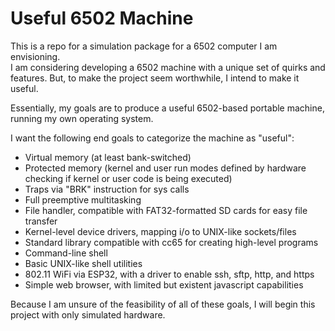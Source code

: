 # Useful 6502 Machine

This is a repo for a simulation package for a 6502 computer I am envisioning.  
I am considering developing a 6502 machine with a unique set of quirks and features.
But, to make the project seem worthwhile, I intend to make it useful.

Essentially, my goals are to produce a useful 6502-based portable machine,
running my own operating system.

I want the following end goals to categorize the machine as "useful":

- Virtual memory (at least bank-switched)
- Protected memory (kernel and user run modes defined by hardware checking if kernel or user code is being executed)
- Traps via "BRK" instruction for sys calls
- Full preemptive multitasking
- File handler, compatible with FAT32-formatted SD cards for easy file transfer
- Kernel-level device drivers, mapping i/o to UNIX-like sockets/files
- Standard library compatible with cc65 for creating high-level programs
- Command-line shell
- Basic UNIX-like shell utilities
- 802.11 WiFi via ESP32, with a driver to enable ssh, sftp, http, and https
- Simple web browser, with limited but existent javascript capabilities

Because I am unsure of the feasibility of all of these goals, I will begin this project with only
simulated hardware.

